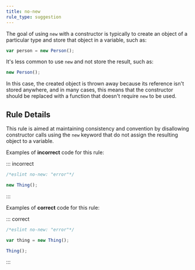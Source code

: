 ```yaml
---
title: no-new
rule_type: suggestion
---
```



The goal of using `new` with a constructor is typically to create an object of a particular type and store that object in a variable, such as:

```js
var person = new Person();
```

It's less common to use `new` and not store the result, such as:

```js
new Person();
```

In this case, the created object is thrown away because its reference isn't stored anywhere, and in many cases, this means that the constructor should be replaced with a function that doesn't require `new` to be used.

## Rule Details

This rule is aimed at maintaining consistency and convention by disallowing constructor calls using the `new` keyword that do not assign the resulting object to a variable.

Examples of **incorrect** code for this rule:

::: incorrect

```js
/*eslint no-new: "error"*/

new Thing();
```

:::

Examples of **correct** code for this rule:

::: correct

```js
/*eslint no-new: "error"*/

var thing = new Thing();

Thing();
```

:::
